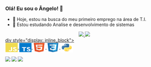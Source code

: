 ### Olá! Eu sou o Ângelo! 👋

- 🔭 Hoje, estou na busca do meu primeiro emprego na área de T.I.
- 🌱 Estou estudando Analíse e desenvolvimento de sistemas

<div align="center">
  <a href="https://github.com/angelolgr">
  <img height="170em" src="https://github-readme-stats.vercel.app/api?username=angelolgr&show_icons=true&theme=dark&include_all_commits=true&count_private=true"/>
  <img height="170em" src="https://github-readme-stats.vercel.app/api/top-langs/?username=angelolgr&layout=compact&langs_count=7&theme=dark"/>
</div>
div style="display: inline_block"><br>
  <img align="center" alt="ange-Js" height="30" width="40" src="https://raw.githubusercontent.com/devicons/devicon/master/icons/javascript/javascript-plain.svg">
  <img align="center" alt="ange-Ts" height="30" width="40" src="https://raw.githubusercontent.com/devicons/devicon/master/icons/typescript/typescript-plain.svg">
  <img align="center" alt="ange-HTML" height="30" width="40" src="https://raw.githubusercontent.com/devicons/devicon/master/icons/html5/html5-original.svg">
  <img align="center" alt="ange-CSS" height="30" width="40" src="https://raw.githubusercontent.com/devicons/devicon/master/icons/css3/css3-original.svg">
  <img align="center" alt="ange-Python" height="30" width="40" src="https://raw.githubusercontent.com/devicons/devicon/master/icons/python/python-original.svg">

<div> 

  <a href="https://instagram.com/angelo.giaretta" target="_blank"><img src="https://img.shields.io/badge/-Instagram-%23E4405F?style=for-the-badge&logo=instagram&logoColor=white" target="_blank"></a>
  <a href = "mailto:angelogiaretta@gmail.com"><img src="https://img.shields.io/badge/-Gmail-%23333?style=for-the-badge&logo=gmail&logoColor=white" target="_blank"></a>
  <a href="https://www.linkedin.com/in/%C3%A2ngelo-lu%C3%ADs-g-a74971124/" target="_blank"><img src="https://img.shields.io/badge/-LinkedIn-%230077B5?style=for-the-badge&logo=linkedin&logoColor=white" target="_blank"></a> 
